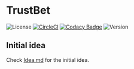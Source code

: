 # TrustBet

![License](https://img.shields.io/github/license/cleanunicorn/trustbet)
[![CircleCI](https://circleci.com/gh/cleanunicorn/trustbet.svg?style=shield)](https://circleci.com/gh/cleanunicorn/trustbet)
[![Codacy Badge](https://api.codacy.com/project/badge/Grade/d63462e7de8341a2a00e47ed0b4a2baf)](https://www.codacy.com/manual/lucadanielcostin/trustbet)
![Version](https://img.shields.io/github/package-json/v/cleanunicorn/trustbet)


## Initial idea

Check [Idea.md](./Idea.md) for the initial idea.
